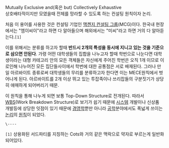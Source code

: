 Mutually Exclusive and(혹은 but) Collectively Exhaustive  
상호배타적이지만 모였을때 전체를 망라할 수 있도록 하는 컨설팅 원칙이자 논리.

처음 이 용어를 사용한 것은 컨설팅 기업인 [맥켄지 컨설팅 그룹](%EB%A7%A5%EC%BC%84%EC%A7%80%20%EC%BB%A8%EC%84%A4%ED%8C%85%20%EA%B7%B8%EB%A3%B9.md)(MCG)이다. 한국내 현장에서는 "엠이씨이"라고 하면 다
알아들으며 해외에서는 "미씨"라고 하면 거의 다 알아듣는다.`[1]`

이를 위해서는 분류를 하고자 할때 **반드시 2개의 특성을 동시에 지니고 있는 것을 기준으로 삼으면 안된다**. 가령 어떤 대학생들의 집합을
나누고자 할때 학번으로 나눈다면 대학생이라는 대형 카테고리 안의 모든 객체들은 자신에게 주어진 학번은 오직 1개 이므로 이로인해 나누어진
모든 집단들사이에서 학번에 대한 공통점은 서로 배재된다. 그러나 만일 아르바이트 종류로써 대학생들의 무리를 분류하고자 한다면 이는
MECE원칙에서 벗어나게 된다. 아르바이트를 2개 이상 뛰고 있는 투잡족이나 쓰리잡들의 구분짓기가 상당히 애매하게 되어버리기 때문.

이 원칙을 통해 나누게 되면 보통 Top-Down Structure로 전개된다. 따라서 [WBS](WBS.md)(Work
Breakdown Structure)로 보기가 쉽기 때문에 [시스템](%EC%8B%9C%EC%8A%A4%ED%85%9C.md) 개발이나
신상품 개발등에 상당한 잇점이 있기 때문에 [경영학](%EA%B2%BD%EC%98%81%ED%95%99.md)뿐만 아니라
[공학](%EA%B3%B5%ED%95%99.md)분야에서도 폭넓게 쓰이는 [논리](%EB%85%BC%EB%A6%AC.md)의
[원칙](%EC%9B%90%EC%B9%99.md)이 되었다.

`\----`

`[1]` 상용화된 서드파티를 지칭하는 Cots와 거의 같은 맥락으로 약자로 부르는게 일반화 되어있다.

